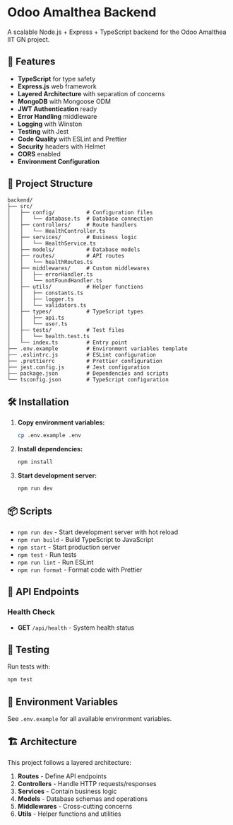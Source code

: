 # Odoo Amalthea Backend

A scalable Node.js + Express + TypeScript backend for the Odoo Amalthea IIT GN project.

## 🚀 Features

- **TypeScript** for type safety
- **Express.js** web framework
- **Layered Architecture** with separation of concerns
- **MongoDB** with Mongoose ODM
- **JWT Authentication** ready
- **Error Handling** middleware
- **Logging** with Winston
- **Testing** with Jest
- **Code Quality** with ESLint and Prettier
- **Security** headers with Helmet
- **CORS** enabled
- **Environment Configuration**

## 📁 Project Structure

```
backend/
├── src/
│   ├── config/          # Configuration files
│   │   └── database.ts  # Database connection
│   ├── controllers/     # Route handlers
│   │   └── HealthController.ts
│   ├── services/        # Business logic
│   │   └── HealthService.ts
│   ├── models/          # Database models
│   ├── routes/          # API routes
│   │   └── healthRoutes.ts
│   ├── middlewares/     # Custom middlewares
│   │   ├── errorHandler.ts
│   │   └── notFoundHandler.ts
│   ├── utils/           # Helper functions
│   │   ├── constants.ts
│   │   ├── logger.ts
│   │   └── validators.ts
│   ├── types/           # TypeScript types
│   │   ├── api.ts
│   │   └── user.ts
│   ├── tests/           # Test files
│   │   └── health.test.ts
│   └── index.ts         # Entry point
├── .env.example         # Environment variables template
├── .eslintrc.js         # ESLint configuration
├── .prettierrc          # Prettier configuration
├── jest.config.js       # Jest configuration
├── package.json         # Dependencies and scripts
└── tsconfig.json        # TypeScript configuration
```

## 🛠️ Installation

1. **Copy environment variables:**
   ```bash
   cp .env.example .env
   ```

2. **Install dependencies:**
   ```bash
   npm install
   ```

3. **Start development server:**
   ```bash
   npm run dev
   ```

## 📦 Scripts

- `npm run dev` - Start development server with hot reload
- `npm run build` - Build TypeScript to JavaScript
- `npm start` - Start production server
- `npm test` - Run tests
- `npm run lint` - Run ESLint
- `npm run format` - Format code with Prettier

## 🔗 API Endpoints

### Health Check
- **GET** `/api/health` - System health status

## 🧪 Testing

Run tests with:
```bash
npm test
```

## 📝 Environment Variables

See `.env.example` for all available environment variables.

## 🏗️ Architecture

This project follows a layered architecture:

1. **Routes** - Define API endpoints
2. **Controllers** - Handle HTTP requests/responses
3. **Services** - Contain business logic
4. **Models** - Database schemas and operations
5. **Middlewares** - Cross-cutting concerns
6. **Utils** - Helper functions and utilities